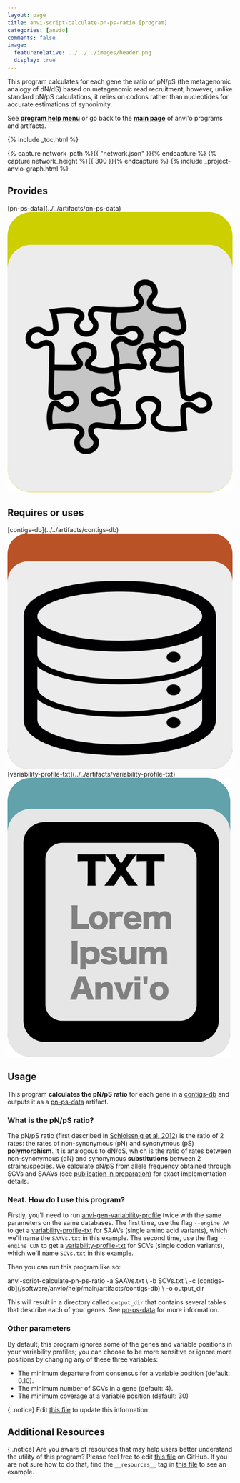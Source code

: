 ```yaml
---
layout: page
title: anvi-script-calculate-pn-ps-ratio [program]
categories: [anvio]
comments: false
image:
  featurerelative: ../../../images/header.png
  display: true
---
```


This program calculates for each gene the ratio of pN/pS (the metagenomic analogy of dN/dS) based on metagenomic read recruitment, however, unlike standard pN/pS calculations, it relies on codons rather than nucleotides for accurate estimations of synonimity.

See **[program help menu](../../../vignette#anvi-script-calculate-pn-ps-ratio)** or go back to the **[main page](../../)** of anvi'o programs and artifacts.


{% include _toc.html %}
<div id="svg" class="subnetwork"></div>
{% capture network_path %}{{ "network.json" }}{% endcapture %}
{% capture network_height %}{{ 300 }}{% endcapture %}
{% include _project-anvio-graph.html %}


## Provides

<p style="text-align: left" markdown="1"><span class="artifact-p">[pn-ps-data](../../artifacts/pn-ps-data) <img src="../../images/icons/CONCEPT.png" class="artifact-icon-mini" /></span></p>

## Requires or uses

<p style="text-align: left" markdown="1"><span class="artifact-r">[contigs-db](../../artifacts/contigs-db) <img src="../../images/icons/DB.png" class="artifact-icon-mini" /></span> <span class="artifact-r">[variability-profile-txt](../../artifacts/variability-profile-txt) <img src="../../images/icons/TXT.png" class="artifact-icon-mini" /></span></p>

## Usage


This program **calculates the pN/pS ratio** for each gene in a <span class="artifact-n">[contigs-db](/software/anvio/help/main/artifacts/contigs-db)</span> and outputs it as a <span class="artifact-n">[pn-ps-data](/software/anvio/help/main/artifacts/pn-ps-data)</span> artifact.

### What is the pN/pS ratio?

The pN/pS ratio (first described in [Schloissnig et al. 2012](https://doi.org/10.1038/nature11711))
is the ratio of 2 rates: the rates of non-synonymous (pN) and synonymous (pS) **polymorphism**. It is analogous to
dN/dS, which is the ratio of rates between non-synonymous (dN) and synonymous **substitutions** between 2
strains/species. We calculate pN/pS from allele frequency obtained through SCVs and SAAVs (see
[publication in preparation](FIXME)) for exact implementation details.

### Neat. How do I use this program? 

Firstly, you'll need to run <span class="artifact-n">[anvi-gen-variability-profile](/software/anvio/help/main/programs/anvi-gen-variability-profile)</span> twice with the same parameters on the
same databases. The first time, use the flag `--engine AA` to get a <span class="artifact-n">[variability-profile-txt](/software/anvio/help/main/artifacts/variability-profile-txt)</span> for
SAAVs (single amino acid variants), which we'll name the `SAAVs.txt` in this example. The second
time, use the flag `--engine CDN` to get a <span class="artifact-n">[variability-profile-txt](/software/anvio/help/main/artifacts/variability-profile-txt)</span> for SCVs (single codon
variants), which we'll name `SCVs.txt` in this example. 

Then you can run this program like so:

<div class="codeblock" markdown="1">
anvi&#45;script&#45;calculate&#45;pn&#45;ps&#45;ratio &#45;a SAAVs.txt \
                                  &#45;b SCVs.txt \ 
                                  &#45;c <span class="artifact&#45;n">[contigs&#45;db](/software/anvio/help/main/artifacts/contigs&#45;db)</span> \
                                  &#45;o output_dir 
</div>

This will result in a directory called `output_dir` that contains several tables that describe each of your genes. See <span class="artifact-n">[pn-ps-data](/software/anvio/help/main/artifacts/pn-ps-data)</span> for more information. 

### Other parameters

By default, this program ignores some of the genes and variable positions in your variability
profiles; you can choose to be more sensitive or ignore more positions by changing any of these
three variables:

- The minimum departure from consensus for a variable position (default: 0.10). 
- The minimum number of SCVs in a gene (default: 4). 
- The minimum coverage at a variable position (default: 30)


{:.notice}
Edit [this file](https://github.com/merenlab/anvio/tree/master/anvio/docs/programs/anvi-script-calculate-pn-ps-ratio.md) to update this information.


## Additional Resources



{:.notice}
Are you aware of resources that may help users better understand the utility of this program? Please feel free to edit [this file](https://github.com/merenlab/anvio/tree/master/bin/anvi-script-calculate-pn-ps-ratio) on GitHub. If you are not sure how to do that, find the `__resources__` tag in [this file](https://github.com/merenlab/anvio/blob/master/bin/anvi-interactive) to see an example.
